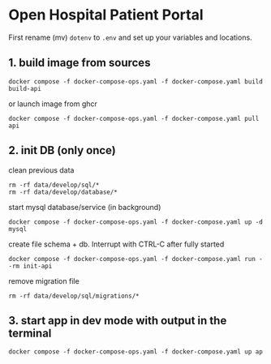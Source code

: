 # Open Hospital Patient Portal

First rename (mv) `dotenv` to `.env` and set up your variables and locations.


## 1. build image from sources

```
docker compose -f docker-compose-ops.yaml -f docker-compose.yaml build build-api
```

or launch image from ghcr

```
docker compose -f docker-compose-ops.yaml -f docker-compose.yaml pull api
```

## 2. init DB (only once)

clean previous data

```
rm -rf data/develop/sql/*
rm -rf data/develop/database/*
```

start mysql database/service (in background)

```
docker compose -f docker-compose-ops.yaml -f docker-compose.yaml up -d mysql
```

create file schema + db. Interrupt with CTRL-C after fully started

```
docker compose -f docker-compose-ops.yaml -f docker-compose.yaml run --rm init-api
```

remove migration file

```
rm -rf data/develop/sql/migrations/*
```

## 3. start app in dev mode with output in the terminal
```
docker compose -f docker-compose-ops.yaml -f docker-compose.yaml up ap
```

